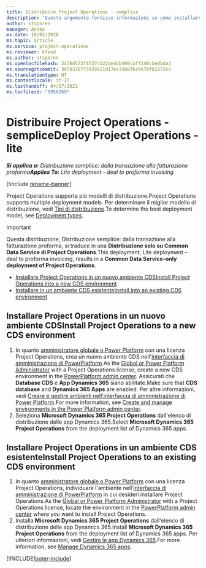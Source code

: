 ```yaml
---
title: Distribuire Project Operations - semplice
description: 'Questo argomento fornisce informazioni su come installare la distribuzione semplice di Project Operations: dalla transazione alla fatturazione proforma.'
author: stsporen
manager: Annbe
ms.date: 10/02/2020
ms.topic: article
ms.service: project-operations
ms.reviewer: kfend
ms.author: stsporen
ms.openlocfilehash: 2470d573f4537cb22de4dbd98caff148cbe0bda3
ms.sourcegitcommit: 3d78338773929121d17ec3386f6cb67bfb2272cc
ms.translationtype: HT
ms.contentlocale: it-IT
ms.lasthandoff: 04/27/2021
ms.locfileid: "5950269"
---
```

# <a name="deploy-project-operations---lite"></a><span data-ttu-id="9116f-103">Distribuire Project Operations - semplice</span><span class="sxs-lookup"><span data-stu-id="9116f-103">Deploy Project Operations - lite</span></span>

<span data-ttu-id="9116f-104">_**Si applica a:** Distribuzione semplice: dalla transazione alla fatturazione proforma_</span><span class="sxs-lookup"><span data-stu-id="9116f-104">_**Applies To:** Lite deployment - deal to proforma invoicing_</span></span>

[!include [rename-banner](~/includes/cc-data-platform-banner.md)]

<span data-ttu-id="9116f-105">Project Operations supporta più modelli di distribuzione.</span><span class="sxs-lookup"><span data-stu-id="9116f-105">Project Operations supports multiple deployment models.</span></span> <span data-ttu-id="9116f-106">Per determinare il miglior modello di distribuzione, vedi [Tipi di distribuzione](determine-deployment-type.md).</span><span class="sxs-lookup"><span data-stu-id="9116f-106">To determine the best deployment model, see [Deployment types](determine-deployment-type.md).</span></span>


> [!IMPORTANT]
> <span data-ttu-id="9116f-107">Questa distribuzione, Distribuzione semplice: dalla transazione alla fatturazione proforma, si traduce in una **Distribuzione solo su Common Data Service di Project Operations**.</span><span class="sxs-lookup"><span data-stu-id="9116f-107">This deployment, Lite deployment – deal to proforma invoicing, results in a **Common Data Service-only deployment of Project Operations**.</span></span>

- [<span data-ttu-id="9116f-108">Installare Project Operations in un nuovo ambiente CDS</span><span class="sxs-lookup"><span data-stu-id="9116f-108">Install Project Operations into a new CDS environment</span></span>](#new)
- [<span data-ttu-id="9116f-109">Installare in un ambiente CDS esistente</span><span class="sxs-lookup"><span data-stu-id="9116f-109">Install into an existing CDS environment</span></span>](#existing)



## <a name="install-project-operations-to-a-new-cds-environment"></a><a name="new"></a><span data-ttu-id="9116f-110">Installare Project Operations in un nuovo ambiente CDS</span><span class="sxs-lookup"><span data-stu-id="9116f-110">Install Project Operations to a new CDS environment</span></span>

1. <span data-ttu-id="9116f-111">In quanto [amministratore globale o Power Platform](/power-platform/admin/global-service-administrators-can-administer-without-license) con una licenza Project Operations, crea un nuovo ambiente CDS nell'[interfaccia di amministrazione di PowerPlatform](https://admin.powerplatform.com).</span><span class="sxs-lookup"><span data-stu-id="9116f-111">As the [Global or Power Platform Administrator](/power-platform/admin/global-service-administrators-can-administer-without-license) with a Project Operations license, create a new CDS environment in the [PowerPlatform admin center](https://admin.powerplatform.com).</span></span> <span data-ttu-id="9116f-112">Assicurati che **Database CDS** e **App Dynamics 365** siano abilitate.</span><span class="sxs-lookup"><span data-stu-id="9116f-112">Make sure that **CDS database** and **Dynamics 365 Apps** are enabled.</span></span> <span data-ttu-id="9116f-113">Per altre informazioni, vedi [Creare e gestire ambienti nell'interfaccia di amministrazione di Power Platform](/power-platform/admin/create-environment#create-an-environment-in-the-power-platform-admin-center).</span><span class="sxs-lookup"><span data-stu-id="9116f-113">For more information, see [Create and manage environments in the Power Platform admin center](/power-platform/admin/create-environment#create-an-environment-in-the-power-platform-admin-center).</span></span>
2. <span data-ttu-id="9116f-114">Seleziona **Microsoft Dynamics 365 Project Operations** dall'elenco di distribuzione delle app Dynamics 365.</span><span class="sxs-lookup"><span data-stu-id="9116f-114">Select **Microsoft Dynamics 365 Project Operations** from the deployment list of Dynamics 365 apps.</span></span>


## <a name="install-project-operations-to-an-existing-cds-environment"></a><a name="existing"></a><span data-ttu-id="9116f-115">Installare Project Operations in un ambiente CDS esistente</span><span class="sxs-lookup"><span data-stu-id="9116f-115">Install Project Operations to an existing CDS environment</span></span>

1. <span data-ttu-id="9116f-116">In quanto [amministratore globale o Power Platform](/power-platform/admin/global-service-administrators-can-administer-without-license) con una licenza Project Operations, individuare l'ambiente nell'[interfaccia di amministrazione di PowerPlatform](https://admin.powerplatform.com) in cui desideri installare Project Operations.</span><span class="sxs-lookup"><span data-stu-id="9116f-116">As the [Global or Power Platform Administrator](/power-platform/admin/global-service-administrators-can-administer-without-license) with a Project Operations license, locate the environment in the [PowerPlatform admin center](https://admin.powerplatform.com) where you want to install Project Operations.</span></span>
2. <span data-ttu-id="9116f-117">Installa **Microsoft Dynamics 365 Project Operations** dall'elenco di distribuzione delle app Dynamics 365.</span><span class="sxs-lookup"><span data-stu-id="9116f-117">Install **Microsoft Dynamics 365 Project Operations** from the deployment list of Dynamics 365 apps.</span></span> <span data-ttu-id="9116f-118">Per ulteriori informazioni, vedi [Gestire le app Dynamics 365](/power-platform/admin/manage-apps).</span><span class="sxs-lookup"><span data-stu-id="9116f-118">For more information, see [Manage Dynamics 365 apps](/power-platform/admin/manage-apps).</span></span>




[!INCLUDE[footer-include](../includes/footer-banner.md)]